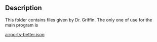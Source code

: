## Description

This folder contains files given by Dr. Griffin. The only one of use for the main program is

[airports-better.json](airports-better.json)
